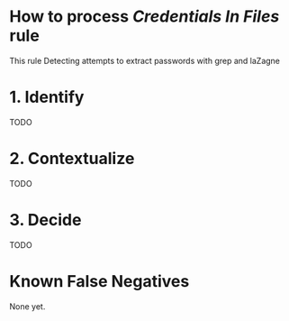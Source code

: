 # How to process *Credentials In Files* rule
This rule Detecting attempts to extract passwords with grep and laZagne

# 1. Identify
TODO

# 2. Contextualize
TODO

# 3. Decide
TODO

# Known False Negatives
None yet.
